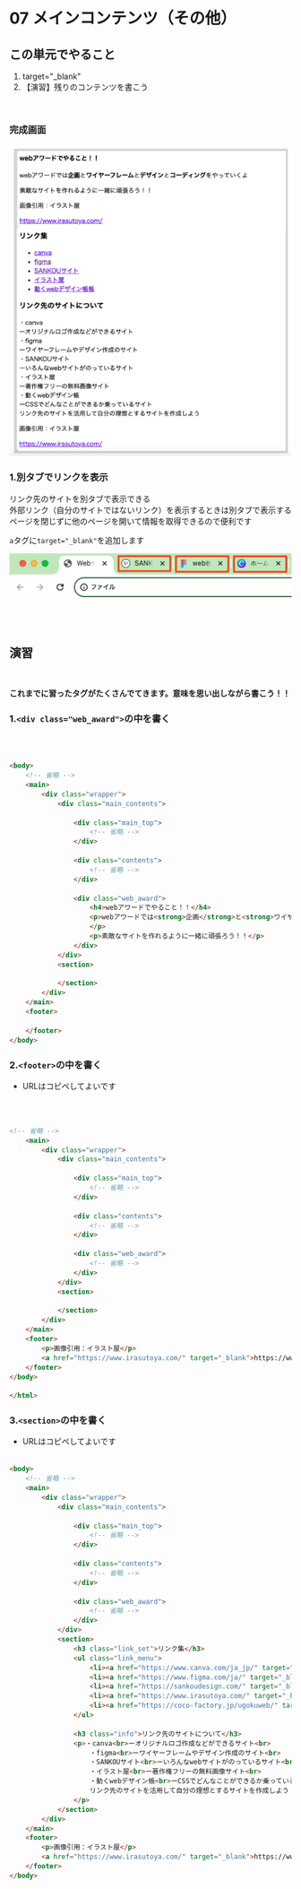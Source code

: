 # **07 メインコンテンツ（その他）**

## **この単元でやること**

1. target="_blank"
2. 【演習】残りのコンテンツを書こう

<br>

### **完成画面**

![html](img/07_img01.png)

### **1.別タブでリンクを表示**

リンク先のサイトを別タブで表示できる  
外部リンク（自分のサイトではないリンク）を表示するときは別タブで表示する  
ページを閉じずに他のページを開いて情報を取得できるので便利です

`a`タグに`target="_blank"`を追加します

![html](img/07_img02.png)

<br><br>


## **演習**

<br>

**これまでに習ったタグがたくさんでてきます。意味を思い出しながら書こう！！**

### **1.`<div class="web_award">`の中を書く**  
  
<br>

```html

<body>
    <!-- 省略 -->
    <main>
        <div class="wrapper">
            <div class="main_contents">
                
                <div class="main_top">
                    <!-- 省略 -->
                </div>
                
                <div class="contents">
                    <!-- 省略 -->
                </div>

                <div class="web_award">
                    <h4>webアワードでやること！！</h4>
                    <p>webアワードでは<strong>企画</strong>と<strong>ワイヤーフレーム</strong>と<strong>デザイン</strong>と<strong>コーディング</strong>をやっていくよ
                    </p>
                    <p>素敵なサイトを作れるように一緒に頑張ろう！！</p>
                </div>
            </div>
            <section>
                
            </section>
        </div>
    </main>
    <footer>
        
    </footer>
</body>

```

### **2.`<footer>`の中を書く**

- URLはコピペしてよいです

<br>

```html

<!-- 省略 -->
    <main>
        <div class="wrapper">
            <div class="main_contents">
                
                <div class="main_top">
                    <!-- 省略 -->
                </div>
                
                <div class="contents">
                    <!-- 省略 -->
                </div>

                <div class="web_award">
                    <!-- 省略 -->
                </div>
            </div>
            <section>
                
            </section>
        </div>
    </main>
    <footer>
        <p>画像引用：イラスト屋</p>
        <a href="https://www.irasutoya.com/" target="_blank">https://www.irasutoya.com/</a>
    </footer>
</body>

</html>
```

### **3.`<section>`の中を書く**  

- URLはコピペしてよいです
  
```html

<body>
    <!-- 省略 -->
    <main>
        <div class="wrapper">
            <div class="main_contents">
                
                <div class="main_top">
                    <!-- 省略 -->
                </div>
                
                <div class="contents">
                    <!-- 省略 -->
                </div>

                <div class="web_award">
                    <!-- 省略 -->
                </div>
            </div>
            <section>
                <h3 class="link_set">リンク集</h3>
                <ul class="link_menu">
                    <li><a href="https://www.canva.com/ja_jp/" target="_blank">canva</a></li>
                    <li><a href="https://www.figma.com/ja/" target="_blank">figma</a></li>
                    <li><a href="https://sankoudesign.com/" target="_blank">SANKOUサイト</a></li>
                    <li><a href="https://www.irasutoya.com/" target="_blank">イラスト屋</a></li>
                    <li><a href="https://coco-factory.jp/ugokuweb/" target="_blank">動くwebデザイン帳</a></li>
                </ul>

                <h3 class="info">リンク先のサイトについて</h3>
                <p>・canva<br>ーオリジナルロゴ作成などができるサイト<br>
                    ・figma<br>ーワイヤーフレームやデザイン作成のサイト<br>
                    ・SANKOUサイト<br>ーいろんなwebサイトがのっているサイト<br>
                    ・イラスト屋<br>ー著作権フリーの無料画像サイト<br>
                    ・動くwebデザイン帳<br>ーCSSでどんなことができるか乗っているサイト<br>
                    リンク先のサイトを活用して自分の理想とするサイトを作成しよう
                </p>
            </section>
        </div>
    </main>
    <footer>
        <p>画像引用：イラスト屋</p>
        <a href="https://www.irasutoya.com/" target="_blank">https://www.irasutoya.com/</a>        
    </footer>
</body>

```

<br>

